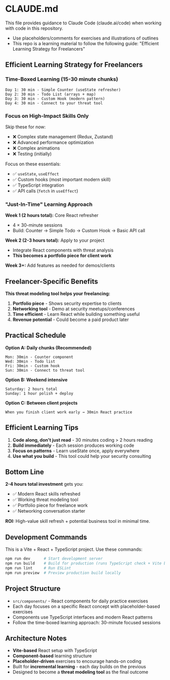 # CLAUDE.md

This file provides guidance to Claude Code (claude.ai/code) when working with code in this repository.

- Use placeholders/comments for exercises and illustrations of outlines
- This repo is a learning material to follow the following guide: "Efficient Learning Strategy for Freelancers"


## Efficient Learning Strategy for Freelancers

### **Time-Boxed Learning (15-30 minute chunks)**
```
Day 1: 30 min - Simple Counter (useState refresher)
Day 2: 30 min - Todo List (arrays + map)
Day 3: 30 min - Custom Hook (modern pattern)
Day 4: 30 min - Connect to your threat tool
```

### **Focus on High-Impact Skills Only**
Skip these for now:
- ❌ Complex state management (Redux, Zustand)
- ❌ Advanced performance optimization
- ❌ Complex animations
- ❌ Testing (initially)

Focus on these essentials:
- ✅ `useState`, `useEffect`
- ✅ Custom hooks (most important modern skill)
- ✅ TypeScript integration
- ✅ API calls (`fetch` in `useEffect`)

### **"Just-In-Time" Learning Approach**

**Week 1 (2 hours total):** Core React refresher
- 4 × 30-minute sessions
- Build: Counter → Simple Todo → Custom Hook → Basic API call

**Week 2 (2-3 hours total):** Apply to your project
- Integrate React components with threat analysis
- **This becomes a portfolio piece for client work**

**Week 3+:** Add features as needed for demos/clients

## Freelancer-Specific Benefits

**This threat modeling tool helps your freelancing:**
1. **Portfolio piece** - Shows security expertise to clients
2. **Networking tool** - Demo at security meetups/conferences
3. **Time efficient** - Learn React while building something useful
4. **Revenue potential** - Could become a paid product later

## Practical Schedule

**Option A: Daily chunks (Recommended)**
```
Mon: 30min - Counter component
Wed: 30min - Todo list
Fri: 30min - Custom hook
Sun: 30min - Connect to threat tool
```

**Option B: Weekend intensive**
```
Saturday: 2 hours total
Sunday: 1 hour polish + deploy
```

**Option C: Between client projects**
```
When you finish client work early → 30min React practice
```

## Efficient Learning Tips

1. **Code along, don't just read** - 30 minutes coding > 2 hours reading
2. **Build immediately** - Each session produces working code
3. **Focus on patterns** - Learn useState once, apply everywhere
4. **Use what you build** - This tool could help your security consulting

## Bottom Line

**2-4 hours total investment** gets you:
- ✅ Modern React skills refreshed
- ✅ Working threat modeling tool
- ✅ Portfolio piece for freelance work
- ✅ Networking conversation starter

**ROI:** High-value skill refresh + potential business tool in minimal time.

## Development Commands

This is a Vite + React + TypeScript project. Use these commands:

```bash
npm run dev      # Start development server
npm run build    # Build for production (runs TypeScript check + Vite build)
npm run lint     # Run ESLint
npm run preview  # Preview production build locally
```

## Project Structure

- `src/components/` - React components for daily practice exercises
- Each day focuses on a specific React concept with placeholder-based exercises
- Components use TypeScript interfaces and modern React patterns
- Follow the time-boxed learning approach: 30-minute focused sessions

## Architecture Notes

- **Vite-based** React setup with TypeScript
- **Component-based** learning structure
- **Placeholder-driven** exercises to encourage hands-on coding
- Built for **incremental learning** - each day builds on the previous
- Designed to become a **threat modeling tool** as the final outcome
